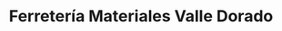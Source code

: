 ---
title: "Ferretería Materiales Valle Dorado"
url: /la-chorrera/ferreteria-materiales-valle-dorado/
shop: Eisenwaren
---